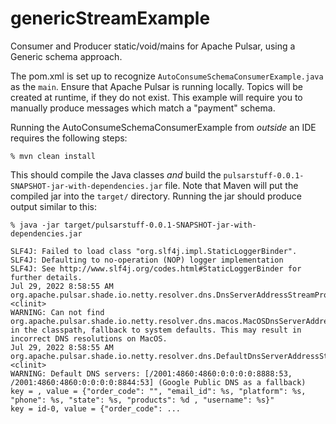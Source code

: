 # genericStreamExample
Consumer and Producer static/void/mains for Apache Pulsar, using a Generic schema approach.

The pom.xml is set up to recognize `AutoConsumeSchemaConsumerExample.java` as the `main`.
Ensure that Apache Pulsar is running locally.  Topics will be created at runtime, if they do not exist.
This example will require you to manually produce messages which match a "payment" schema.

Running the AutoConsumeSchemaConsumerExample from _outside_ an IDE requires the following steps:

```
% mvn clean install
```

This should compile the Java classes _and_ build the `pulsarstuff-0.0.1-SNAPSHOT-jar-with-dependencies.jar` file.
Note that Maven will put the compiled jar into the `target/` directory.  Running the jar should produce output similar to this:

```
% java -jar target/pulsarstuff-0.0.1-SNAPSHOT-jar-with-dependencies.jar

SLF4J: Failed to load class "org.slf4j.impl.StaticLoggerBinder".
SLF4J: Defaulting to no-operation (NOP) logger implementation
SLF4J: See http://www.slf4j.org/codes.html#StaticLoggerBinder for further details.
Jul 29, 2022 8:58:55 AM org.apache.pulsar.shade.io.netty.resolver.dns.DnsServerAddressStreamProviders <clinit>
WARNING: Can not find org.apache.pulsar.shade.io.netty.resolver.dns.macos.MacOSDnsServerAddressStreamProvider in the classpath, fallback to system defaults. This may result in incorrect DNS resolutions on MacOS.
Jul 29, 2022 8:58:55 AM org.apache.pulsar.shade.io.netty.resolver.dns.DefaultDnsServerAddressStreamProvider <clinit>
WARNING: Default DNS servers: [/2001:4860:4860:0:0:0:0:8888:53, /2001:4860:4860:0:0:0:0:8844:53] (Google Public DNS as a fallback)
key = , value = {"order_code": "", "email_id": %s, "platform": %s, "phone": %s, "state": %s, "products": %d , "username": %s}"
key = id-0, value = {"order_code": ...
```

